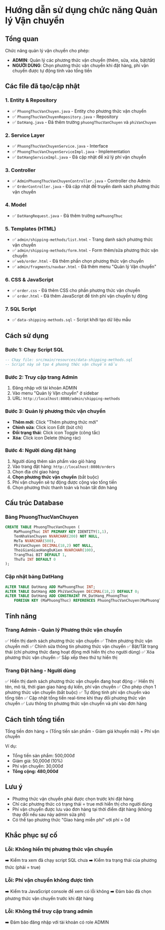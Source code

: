 # Hướng dẫn sử dụng chức năng Quản lý Vận chuyển

## Tổng quan
Chức năng quản lý vận chuyển cho phép:
- **ADMIN**: Quản lý các phương thức vận chuyển (thêm, sửa, xóa, bật/tắt)
- **NGƯỜI DÙNG**: Chọn phương thức vận chuyển khi đặt hàng, phí vận chuyển được tự động tính vào tổng tiền

## Các file đã tạo/cập nhật

### 1. Entity & Repository
- ✅ `PhuongThucVanChuyen.java` - Entity cho phương thức vận chuyển
- ✅ `PhuongThucVanChuyenRepository.java` - Repository
- ✅ `DatHang.java` - Đã thêm trường `phuongThucVanChuyen` và `phiVanChuyen`

### 2. Service Layer
- ✅ `PhuongThucVanChuyenService.java` - Interface
- ✅ `PhuongThucVanChuyenServiceImpl.java` - Implementation
- ✅ `DatHangServiceImpl.java` - Đã cập nhật để xử lý phí vận chuyển

### 3. Controller
- ✅ `AdminPhuongThucVanChuyenController.java` - Controller cho Admin
- ✅ `OrderController.java` - Đã cập nhật để truyền danh sách phương thức vận chuyển

### 4. Model
- ✅ `DatHangRequest.java` - Đã thêm trường `maPhuongThuc`

### 5. Templates (HTML)
- ✅ `admin/shipping-methods/list.html` - Trang danh sách phương thức vận chuyển
- ✅ `admin/shipping-methods/form.html` - Form thêm/sửa phương thức vận chuyển
- ✅ `web/order.html` - Đã thêm phần chọn phương thức vận chuyển
- ✅ `admin/fragments/navbar.html` - Đã thêm menu "Quản lý Vận chuyển"

### 6. CSS & JavaScript
- ✅ `order.css` - Đã thêm CSS cho phần phương thức vận chuyển
- ✅ `order.html` - Đã thêm JavaScript để tính phí vận chuyển tự động

### 7. SQL Script
- ✅ `data-shipping-methods.sql` - Script khởi tạo dữ liệu mẫu

## Cách sử dụng

### Bước 1: Chạy Script SQL
```sql
-- Chạy file: src/main/resources/data-shipping-methods.sql
-- Script này sẽ tạo 4 phương thức vận chuyển mẫu
```

### Bước 2: Truy cập trang Admin
1. Đăng nhập với tài khoản ADMIN
2. Vào menu "Quản lý Vận chuyển" ở sidebar
3. URL: `http://localhost:8080/admin/shipping-methods`

### Bước 3: Quản lý phương thức vận chuyển
- **Thêm mới**: Click "Thêm phương thức mới"
- **Chỉnh sửa**: Click icon Edit (bút chì)
- **Đổi trạng thái**: Click icon Toggle (công tắc)
- **Xóa**: Click icon Delete (thùng rác)

### Bước 4: Người dùng đặt hàng
1. Người dùng thêm sản phẩm vào giỏ hàng
2. Vào trang đặt hàng: `http://localhost:8080/orders`
3. Chọn địa chỉ giao hàng
4. **Chọn phương thức vận chuyển** (bắt buộc)
5. Phí vận chuyển sẽ tự động được cộng vào tổng tiền
6. Chọn phương thức thanh toán và hoàn tất đơn hàng

## Cấu trúc Database

### Bảng PhuongThucVanChuyen
```sql
CREATE TABLE PhuongThucVanChuyen (
    MaPhuongThuc INT PRIMARY KEY IDENTITY(1,1),
    TenNhaVanChuyen NVARCHAR(200) NOT NULL,
    MoTa NVARCHAR(500),
    PhiVanChuyen DECIMAL(18,2) NOT NULL,
    ThoiGianGiaoHangDuKien NVARCHAR(100),
    TrangThai BIT DEFAULT 1,
    ThuTu INT DEFAULT 0
);
```

### Cập nhật bảng DatHang
```sql
ALTER TABLE DatHang ADD MaPhuongThuc INT;
ALTER TABLE DatHang ADD PhiVanChuyen DECIMAL(18,2) DEFAULT 0;
ALTER TABLE DatHang ADD CONSTRAINT FK_DatHang_PhuongThuc 
    FOREIGN KEY (MaPhuongThuc) REFERENCES PhuongThucVanChuyen(MaPhuongThuc);
```

## Tính năng

### Trang Admin - Quản lý Phương thức vận chuyển
✅ Hiển thị danh sách phương thức vận chuyển
✅ Thêm phương thức vận chuyển mới
✅ Chỉnh sửa thông tin phương thức vận chuyển
✅ Bật/Tắt trạng thái (chỉ phương thức đang hoạt động mới hiển thị cho người dùng)
✅ Xóa phương thức vận chuyển
✅ Sắp xếp theo thứ tự hiển thị

### Trang Đặt hàng - Người dùng
✅ Hiển thị danh sách phương thức vận chuyển đang hoạt động
✅ Hiển thị tên, mô tả, thời gian giao hàng dự kiến, phí vận chuyển
✅ Cho phép chọn 1 phương thức vận chuyển (bắt buộc)
✅ Tự động tính phí vận chuyển vào tổng tiền
✅ Cập nhật tổng tiền real-time khi thay đổi phương thức vận chuyển
✅ Lưu thông tin phương thức vận chuyển và phí vào đơn hàng

## Cách tính tổng tiền

Tổng tiền đơn hàng = (Tổng tiền sản phẩm - Giảm giá khuyến mãi) + Phí vận chuyển

Ví dụ:
- Tổng tiền sản phẩm: 500,000đ
- Giảm giá: 50,000đ (10%)
- Phí vận chuyển: 30,000đ
- **Tổng cộng: 480,000đ**

## Lưu ý
- Phương thức vận chuyển phải được chọn trước khi đặt hàng
- Chỉ các phương thức có trạng thái = true mới hiển thị cho người dùng
- Phí vận chuyển được lưu vào đơn hàng tại thời điểm đặt hàng (không thay đổi nếu sau này admin sửa phí)
- Có thể tạo phương thức "Giao hàng miễn phí" với phí = 0đ

## Khắc phục sự cố

### Lỗi: Không hiển thị phương thức vận chuyển
➡️ Kiểm tra xem đã chạy script SQL chưa
➡️ Kiểm tra trạng thái của phương thức (phải = true)

### Lỗi: Phí vận chuyển không được tính
➡️ Kiểm tra JavaScript console để xem có lỗi không
➡️ Đảm bảo đã chọn phương thức vận chuyển trước khi đặt hàng

### Lỗi: Không thể truy cập trang admin
➡️ Đảm bảo đăng nhập với tài khoản có role ADMIN

